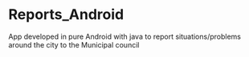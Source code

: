 # Reports_Android

App developed in pure Android with java to report situations/problems around the city to the Municipal council
